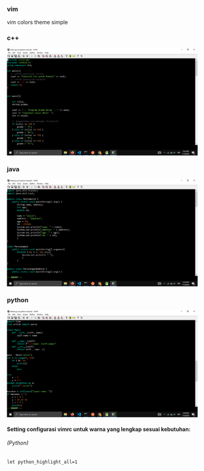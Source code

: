 ### vim

vim colors theme simple

### c++
![](https://github.com/kobencry/vim-color-hacker/blob/main/image/cpp.png)

### java
![](https://github.com/kobencry/vim-color-hacker/blob/main/image/java.png)


### python
![](https://github.com/kobencry/vim-color-hacker/blob/main/image/python.png)

#### Setting configurasi vimrc untuk warna yang lengkap sesuai kebutuhan:

###### (Python)
```
let python_highlight_all=1
```


